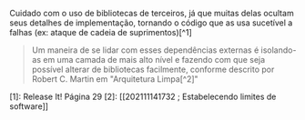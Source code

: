 Cuidado com o uso de bibliotecas de terceiros, já que muitas delas ocultam seus detalhes de implementação, tornando o código que as usa sucetível a falhas (ex: ataque de cadeia de suprimentos)[^1]

> Um maneira de se lidar com esses dependências externas é isolando-as em uma camada de mais alto nível e fazendo com que seja possível alterar de bibliotecas facilmente, conforme descrito por Robert C. Martin em "Arquitetura Limpa[^2]"

[1]: Release It! Página 29
[2]: [[202111141732 ; Estabelecendo limites de software]] 